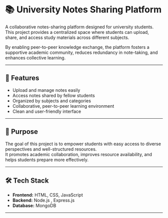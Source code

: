 # 📚 University Notes Sharing Platform

A collaborative notes-sharing platform designed for university students.  
This project provides a centralized space where students can upload, share, and access study materials across different subjects.  

By enabling peer-to-peer knowledge exchange, the platform fosters a supportive academic community, reduces redundancy in note-taking, and enhances collective learning.

---

## 🚀 Features
- Upload and manage notes easily  
- Access notes shared by fellow students  
- Organized by subjects and categories  
- Collaborative, peer-to-peer learning environment  
- Clean and user-friendly interface  

---

## 🎯 Purpose
The goal of this project is to empower students with easy access to diverse perspectives and well-structured resources.  
It promotes academic collaboration, improves resource availability, and helps students prepare more effectively.

---

## 🛠️ Tech Stack
- **Frontend:** HTML, CSS, JavaScript  
- **Backend:** Node.js , Express.js
- **Database:** MongoDB 

---
